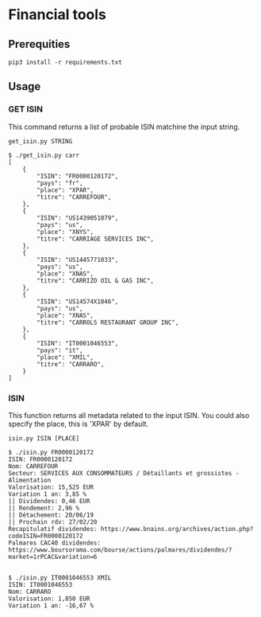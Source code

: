 # Financial tools

## Prerequities

```
pip3 install -r requirements.txt
```

## Usage

### GET ISIN

This command returns a list of probable ISIN matchine the input string.

```
get_isin.py STRING
```

```
$ ./get_isin.py carr
[
    {
        "ISIN": "FR0000120172",
        "pays": "fr",
        "place": "XPAR",
        "titre": "CARREFOUR",
    },
    {
        "ISIN": "US1439051079",
        "pays": "us",
        "place": "XNYS",
        "titre": "CARRIAGE SERVICES INC",
    },
    {
        "ISIN": "US1445771033",
        "pays": "us",
        "place": "XNAS",
        "titre": "CARRIZO OIL & GAS INC",
    },
    {
        "ISIN": "US14574X1046",
        "pays": "us",
        "place": "XNAS",
        "titre": "CARROLS RESTAURANT GROUP INC",
    },
    {
        "ISIN": "IT0001046553",
        "pays": "it",
        "place": "XMIL",
        "titre": "CARRARO",
    }
]

```

### ISIN

This function returns all metadata related to the input ISIN. You could also specify the place, this is 'XPAR' by default.

```
isin.py ISIN [PLACE]
```

```
$ ./isin.py FR0000120172
ISIN: FR0000120172
Nom: CARREFOUR
Secteur: SERVICES AUX CONSOMMATEURS / Détaillants et grossistes - Alimentation
Valorisation: 15,525 EUR
Variation 1 an: 3,85 %
|| Dividendes: 0,46 EUR
|| Rendement: 2,96 %
|| Détachement: 20/06/19
|| Prochain rdv: 27/02/20
Recapitulatif dividendes: https://www.bnains.org/archives/action.php?codeISIN=FR0000120172
Palmares CAC40 dividendes: https://www.boursorama.com/bourse/actions/palmares/dividendes/?market=1rPCAC&variation=6


$ ./isin.py IT0001046553 XMIL
ISIN: IT0001046553
Nom: CARRARO
Valorisation: 1,850 EUR
Variation 1 an: -16,67 %
```

